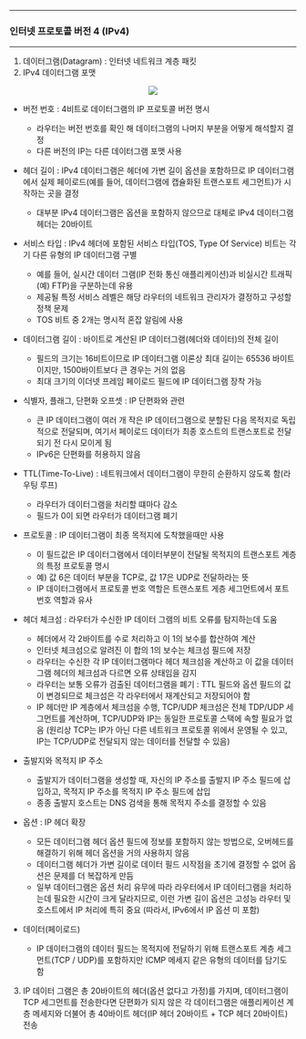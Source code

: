 -----
### 인터넷 프로토콜 버전 4 (IPv4)
-----
1. 데이터그램(Datagram) : 인터넷 네트워크 계층 패킷
2. IPv4 데이터그램 포맷
<div align="center">
<img src="https://github.com/user-attachments/assets/fb8af04c-965b-4ef0-b8bd-a69f5286e5da">
</div>

  - 버전 번호 : 4비트로 데이터그램의 IP 프로토콜 버전 명시
    + 라우터는 버전 번호를 확인 해 데이터그램의 나머지 부분을 어떻게 해석할지 결정
    + 다른 버전의 IP는 다른 데이터그램 포맷 사용
   
  - 헤더 길이 : IPv4 데이터그램은 헤더에 가변 길이 옵션을 포함하므로 IP 데이터그램에서 실제 페이로드(예를 들어, 데이터그램에 캡슐화된 트랜스포트 세그먼트)가 시작하는 곳을 결정
    + 대부분 IPv4 데이터그램은 옵션을 포함하지 않으므로 대체로 IPv4 데이터그램 헤더는 20바이트

  - 서비스 타입 : IPv4 헤더에 포함된 서비스 타입(TOS, Type Of Service) 비트는 각기 다른 유형의 IP 데이터그램 구별
    + 예를 들어, 실시간 데이터 그램(IP 전화 통신 애플리케이션)과 비실시간 트래픽(예) FTP)을 구분하는데 유용
    + 제공될 특정 서비스 레벨은 해당 라우터의 네트워크 관리자가 결정하고 구성할 정책 문제
    + TOS 비트 중 2개는 명시적 혼잡 알림에 사용

  - 데이터그램 길이 : 바이트로 계산된 IP 데이터그램(헤더와 데이터)의 전체 길이
    + 필드의 크기는 16비트이므로 IP 데이터그램 이론상 최대 길이는 65536 바이트이지만, 1500바이트보다 큰 경우는 거의 없음
    + 최대 크기의 이더넷 프레임 페이로드 필드에 IP 데이터그램 장착 가능

  - 식별자, 플래그, 단편화 오프셋 : IP 단편화와 관련
    + 큰 IP 데이터그램이 여러 개 작은 IP 데이터그램으로 분할된 다음 목적지로 독립적으로 전달되며, 여기서 페이로드 데이터가 최종 호스트의 트랜스포트로 전달되기 전 다시 모이게 됨
    + IPv6은 단편화를 허용하지 않음

  - TTL(Time-To-Live) : 네트워크에서 데이터그램이 무한히 순환하지 않도록 함(라우팅 루프)
    + 라우터가 데이터그램을 처리할 떄마다 감소
    + 필드가 0이 되면 라우터가 데이터그램 폐기

  - 프로토콜 : IP 데이터그램이 최종 목적지에 도착했을때만 사용
    + 이 필드값은 IP 데이터그램에서 데이터부분이 전달될 목적지의 트랜스포트 계층의 특정 프로토콜 명시
    + 예) 값 6은 데이터 부분을 TCP로, 값 17은 UDP로 전달하라는 뜻
    + IP 데이터그램에서 프로토콜 번호 역할은 트랜스포트 게층 세그먼트에서 포트 번호 역할과 유사

  - 헤더 체크섬 : 라우터가 수신한 IP 데이터 그램의 비트 오류를 탐지하는데 도움
    + 헤더에서 각 2바이트를 수로 처리하고 이 1의 보수를 합산하여 계산
    + 인터넷 체크섬으로 알려진 이 합의 1의 보수는 체크섬 필드에 저장
    + 라우터는 수신한 각 IP 데이터그램마다 헤더 체크섬을 계산하고 이 값을 데이터그램 헤더의 체크섬과 다르면 오류 상태임을 감지
    + 라우터는 보통 오류가 검출된 데이터그램을 폐기 : TTL 필드와 옵션 필드의 값이 변경되므로 체크섬은 각 라우터에서 재계산되고 저장되어야 함
    + IP 헤더만 IP 계층에서 체크섬을 수행, TCP/UDP 체크섬은 전체 TDP/UDP 세그먼트를 계산하며, TCP/UDP와 IP는 동일한 프로토콜 스택에 속할 필요가 없음 (원리상 TCP는 IP가 아닌 다른 네트워크 프로토콜 위에서 운영될 수 있고, IP는 TCP/UDP로 전달되지 않는 데이터를 전달할 수 있음)

  - 출발지와 목적지 IP 주소
    + 출발지가 데이터그램을 생성할 때, 자신의 IP 주소를 출발지 IP 주소 필드에 삽입하고, 목적지 IP 주소를 목적지 IP 주소 필드에 삽입
    + 종종 출발지 호스트는 DNS 검색을 통해 목적지 주소를 결정할 수 있음

  - 옵션 : IP 헤더 확장
    + 모든 데이터그램 헤더 옵션 필드에 정보를 포함하지 않는 방법으로, 오버헤드를 해결하기 위해 헤더 옵션을 거의 사용하지 않음
    + 데이터그램 헤더가 가변 길이로 데이터 필드 시작점을 초기에 결정할 수 없어 옵션은 문제를 더 복잡하게 만듬
    + 일부 데이터그램은 옵션 처리 유무에 따라 라우터에서 IP 데이터그램을 처리하는데 필요한 시간이 크게 달라지므로, 이런 가변 길이 옵션은 고성능 라우터 및 호스트에서 IP 처리에 특히 중요 (따라서, IPv6에서 IP 옵션 미 포함)

  - 데이터(페이로드)
    + IP 데이터그램의 데이터 필드는 목적지에 전달하기 위해 트랜스포트 계층 세그먼트(TCP / UDP)를 포함하지만 ICMP 메세지 같은 유형의 데이터를 담기도 함

3. IP 데이터 그램은 총 20바이트의 헤더(옵션 없다고 가정)를 가지며, 데이터그램이 TCP 세그먼트를 전송한다면 단편화가 되지 않은 각 데이터그램은 애플리케이션 계층 메세지와 더불어 총 40바이트 헤더(IP 헤더 20바이트 + TCP 헤더 20바이트) 전송
